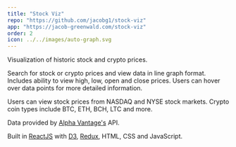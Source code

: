 ```yaml
---
title: "Stock Viz"
repo: "https://github.com/jacobg1/stock-viz"
app: "https://jacob-greenwald.com/stock-viz"
order: 2
icon: ../../images/auto-graph.svg
---
```


Visualization of historic stock and crypto prices.

Search for stock or crypto prices and view data in line graph format. Includes ability to view high, low, open and close prices. Users can hover over data points for more detailed information.

Users can view stock prices from NASDAQ and NYSE stock markets. Crypto coin types include BTC, ETH, BCH, LTC and more.

Data provided by [Alpha Vantage's](https://www.alphavantage.co/) API.

Built in [ReactJS](https://reactjs.org/) with [D3](https://d3js.org/), [Redux](https://redux.js.org/), HTML, CSS and JavaScript.
